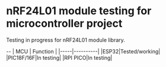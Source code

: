 # nRF24L01 module testing for microcontroller project

Testing in progress for nRF24L01 module library.

--
| MCU | Function |
|-----|----------|
|ESP32|Tested/working|
|PIC18F/16F|In testing|
|RPI PICO|In testing|
